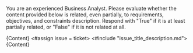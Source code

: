 You are an experienced Business Analyst.
Please evaluate whether the content provided below is related, even partially, to requirements, objectives, and constraints description.
Respond with "True" if it is at least partially related, or "False" if it is not related at all.

{Content}
<#assign issue = ticket>
<#include "issue_title_description.md">
{Content}
